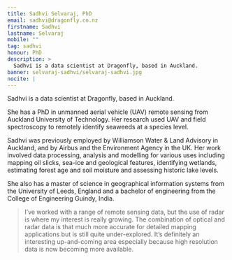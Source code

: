 ```yaml
---
title: Sadhvi Selvaraj, PhD
email: sadhvi@dragonfly.co.nz
firstname: Sadhvi
lastname: Selvaraj
mobile: ""
tag: sadhvi
honour: PhD
description: >
  Sadhvi is a data scientist at Dragonfly, based in Auckland.
banner: selvaraj-sadhvi/selvaraj-sadhvi.jpg
nocite: |
---
```


Sadhvi is a data scientist at Dragonfly, based in Auckland.

<!--more-->

She has a PhD in unmanned aerial vehicle (UAV) remote sensing from Auckland University of Technology. Her research used UAV and field spectroscopy to remotely identify seaweeds at a species level.

Sadhvi was previously employed by Williamson Water & Land Advisory in Auckland, and by Airbus and the Environment Agency in the UK. Her work involved data processing, analysis and modelling for various uses including mapping oil slicks, sea-ice and geological features, identifying wetlands, estimating forest age and soil moisture and assessing historic lake levels.

She also has a master of science in geographical information systems from the University of Leeds, England and a bachelor of engineering from the College of Engineering Guindy, India.

> I’ve worked with a range of remote sensing data, but the use of radar is where my interest is really growing. The combination of optical and radar data is that much more accurate for detailed mapping applications but is still quite under-explored. It’s definitely an interesting up-and-coming area especially because high resolution data is now becoming more available.
